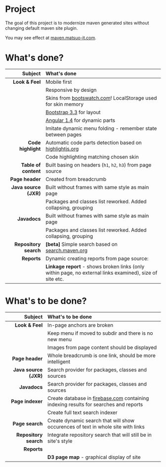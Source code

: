 # Project

The goal of this project is to modernize maven generated sites without changing
default maven site plugin.

You may see effect at [maven.matsuo-it.com](http://maven.matsuo-it.com).

# What's done?

| Subject                  | What's done                                                 |
| --------------------:    | :---------------------------------------------------------- |
| **Look & Feel**          | Mobile first                                                |
|                          | Responsive by design                                        |
|                          | Skins from [bootswatch.com](http://bootswatch.com)! LocalStorage used for skin memory |
|                          | [Bootstrap 3.3](http://getbootstrap.com) for layout         |
|                          | [Angular 1.4](https://angularjs.org) for dynamic parts      |
|                          | Imitate dynamic menu folding - remember state between pages |
| **Code highlight**       | Automatic code parts detection based on [highlightjs.org](https://highlightjs.org) |
|                          | Code highlighting matching chosen skin                      |
| **Table of content**     | Built basing on headers (`h1`, `h2`, `h3`) from page source |
| **Page header**          | Created from breadcrumb                                     |
| **Java source (JXR)**    | Built without frames with same style as main page           |
|                          | Packages and classes list reworked. Added collapsing, grouping |
| **Javadocs**             | Built without frames with same style as main page           |
|                          | Packages and classes list reworked. Added collapsing, grouping |
| **Repository search**    | **[beta]** Simple search based on [search.maven.org](https://search.maven.org) |
| **Reports**              | Dynamic creating reports from page source:                  |
|                          | **Linkage report** - shows broken links (only within page, no external links examined), size of site etc. |

# What's to be done?

| Subject                  | What's to be done                                           |
| --------------------:    | :---------------------------------------------------------- |
| **Look & Feel**          | In-page anchors are broken                                  |
|                          | Keep menu if moved to subdir and there is no new menu       |
|                          | Images from page content should be displayed                |
| **Page header**          | Whole breadcrumb is one link, should be more intelligent    |
| **Java source (JXR)**    | Search provider for packages, classes and sources           |
| **Javadocs**             | Search provider for packages, classes and sources           |
| **Page indexer**         | Create database in [firebase.com](https://firebase.com) containing indexing results for searches and reports |
|                          | Create full text search indexer                             |
| **Page search**          | Create dynamic search that will show occurences of text in whole site with links |
| **Repository search**    | Integrate repository search that will still be in site's style |
| **Reports**              |                                                             |
|                          | **D3 page map** - graphical display of site                 |
